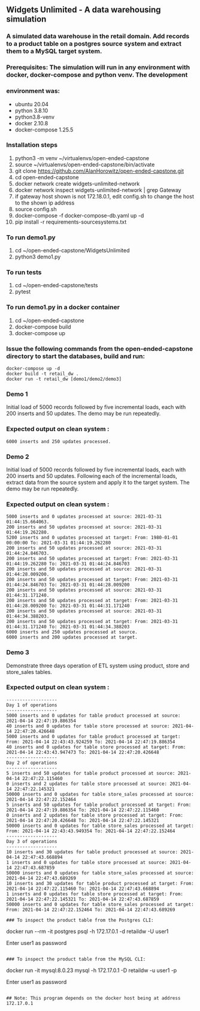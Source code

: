 ##  Widgets Unlimited - A data warehousing simulation

###  A simulated data warehouse in the retail domain.  Add records to a product table on a postgres source system and extract them to a MySQL target system.

### Prerequisites: The simulation will run in any environment with docker, docker-compose and python venv.  The development 
### environment was:

 - ubuntu 20.04 
 - python 3.8.10
 - python3.8-venv  
 - docker 2.10.8
 - docker-compose 1.25.5

### Installation steps

1. python3 -m venv ~/virtualenvs/open-ended-capstone
1. source ~/virtualenvs/open-ended-capstone/bin/activate
1. git clone https://github.com/AlanHorowitz/open-ended-capstone.git
1. cd open-ended-capstone
1. docker network create widgets-unlimited-network
1. docker network inspect widgets-unlimited-network | grep Gateway
1. if gateway host shown is not 172.18.0.1, edit config.sh to change the host to the shown ip address
1. source config.sh
1. docker-compose -f docker-compose-db.yaml up -d
1. pip install -r requirements-sourcesystems.txt 
   
### To run demo1.py

1. cd ~/open-ended-capstone/WidgetsUnlimited
1. python3 demo1.py

### To run tests

1. cd ~/open-ended-capstone/tests
1. pytest

### To run demo1.py in a docker container
1. cd ~/open-ended-capstone
1. docker-compose build
1. docker-compose up

###  Issue the following commands from the open-ended-capstone directory to start the databases, build and run:

```
docker-compose up -d
docker build -t retail_dw .
docker run -t retail_dw [demo1/demo2/demo3]
```

### Demo 1 
Initial load of 5000 records followed by five incremental loads, each with 200 inserts and 50 updates.  The demo may be run repeatedly.

###   Expected output on clean system :

```
6000 inserts and 250 updates processed.
```

### Demo 2 
Initial load of 5000 records followed by five incremental loads, each with 200 inserts and 50 updates.  Following each of the incremental loads, extract data from the source system and apply it to the target system. The demo may be run repeatedly.

###   Expected output on clean system :

```
5000 inserts and 0 updates processed at source: 2021-03-31 01:44:15.664063.
200 inserts and 50 updates processed at source: 2021-03-31 01:44:19.262280.
5200 inserts and 0 updates processed at target: From: 1980-01-01 00:00:00 To: 2021-03-31 01:44:19.262280 
200 inserts and 50 updates processed at source: 2021-03-31 01:44:24.846703.
200 inserts and 50 updates processed at target: From: 2021-03-31 01:44:19.262280 To: 2021-03-31 01:44:24.846703 
200 inserts and 50 updates processed at source: 2021-03-31 01:44:28.009200.
200 inserts and 50 updates processed at target: From: 2021-03-31 01:44:24.846703 To: 2021-03-31 01:44:28.009200 
200 inserts and 50 updates processed at source: 2021-03-31 01:44:31.171240.
200 inserts and 50 updates processed at target: From: 2021-03-31 01:44:28.009200 To: 2021-03-31 01:44:31.171240 
200 inserts and 50 updates processed at source: 2021-03-31 01:44:34.388203.
200 inserts and 50 updates processed at target: From: 2021-03-31 01:44:31.171240 To: 2021-03-31 01:44:34.388203 
6000 inserts and 250 updates processed at source.
6000 inserts and 200 updates processed at target.
```

### Demo 3 
Demonstrate three days operation of ETL system using product, store and store_sales tables.  

###   Expected output on clean system :

```
-------------------
Day 1 of operations
-------------------
5000 inserts and 0 updates for table product processed at source: 2021-04-14 22:47:19.886354
40 inserts and 0 updates for table store processed at source: 2021-04-14 22:47:20.426648
5000 inserts and 0 updates for table product processed at target: From: 2021-04-14 22:43:43.924259 To: 2021-04-14 22:47:19.886354 
40 inserts and 0 updates for table store processed at target: From: 2021-04-14 22:43:43.947473 To: 2021-04-14 22:47:20.426648 
-------------------
Day 2 of operations
-------------------
5 inserts and 50 updates for table product processed at source: 2021-04-14 22:47:22.115460
0 inserts and 2 updates for table store processed at source: 2021-04-14 22:47:22.145321
50000 inserts and 0 updates for table store_sales processed at source: 2021-04-14 22:47:22.152464
5 inserts and 50 updates for table product processed at target: From: 2021-04-14 22:47:19.886354 To: 2021-04-14 22:47:22.115460 
0 inserts and 2 updates for table store processed at target: From: 2021-04-14 22:47:20.426648 To: 2021-04-14 22:47:22.145321 
50000 inserts and 0 updates for table store_sales processed at target: From: 2021-04-14 22:43:43.949354 To: 2021-04-14 22:47:22.152464 
-------------------
Day 3 of operations
-------------------
10 inserts and 30 updates for table product processed at source: 2021-04-14 22:47:43.668894
1 inserts and 0 updates for table store processed at source: 2021-04-14 22:47:43.687859
50000 inserts and 0 updates for table store_sales processed at source: 2021-04-14 22:47:43.689269
10 inserts and 30 updates for table product processed at target: From: 2021-04-14 22:47:22.115460 To: 2021-04-14 22:47:43.668894 
1 inserts and 0 updates for table store processed at target: From: 2021-04-14 22:47:22.145321 To: 2021-04-14 22:47:43.687859 
50000 inserts and 0 updates for table store_sales processed at target: From: 2021-04-14 22:47:22.152464 To: 2021-04-14 22:47:43.689269 
```

```
### To inspect the product table from the Postgres CLI:
```
docker run --rm -it postgres psql -h 172.17.0.1 -d retaildw -U user1

Enter user1 as password
``` 

### To inspect the product table from the MySQL CLI:
```
docker run -it mysql:8.0.23 mysql -h 172.17.0.1 -D retaildw -u user1 -p

Enter user1 as password
```

## Note: This program depends on the docker host being at address 172.17.0.1

